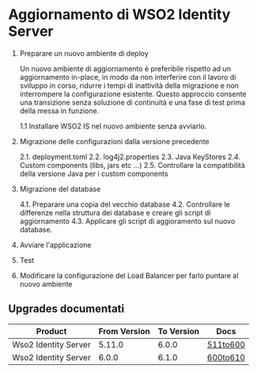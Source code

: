 # Aggiornamento di WSO2 Identity Server

1. Preparare un nuovo ambiente di deploy

    Un nuovo ambiente di aggiornamento è preferibile rispetto ad un aggiornamento in-place, in modo da non interferire con il lavoro di sviluppo in corso, ridurre i tempi di inattività della migrazione e non interrompere la configurazione esistente. Questo approccio consente una transizione senza soluzione di continuità e una fase di test prima della messa in funzione. 
    
    1.1 Installare WSO2 IS nel nuovo ambiente senza avviarlo.

2. Migrazione delle configurazioni dalla versione precedente

    2.1. deployment.toml
    2.2. log4j2.properties
    2.3. Java KeyStores
    2.4. Custom components (libs, jars etc ...)
    2.5. Controllare la compatibilità della versione Java per i custom components

4. Migrazione del database

    4.1. Preparare una copia del vecchio database
    4.2. Controllare le differenze nella struttura dei database e creare gli script di aggiornamento
    4.3. Applicare gli script di aggioramento sul nuovo database.

5. Avviare l'applicazione

6. Test

7. Modificare la configurazione del Load Balancer per farlo puntare al nuovo ambiente

## Upgrades documentati

|Product                |From Version   |To Version |Docs                      |
|-----------------------|---------------|-----------|--------------------------|
|Wso2 Identity Server   |5.11.0         |6.0.0      |[511to600](/is/511to600/) |
|Wso2 Identity Server   |6.0.0          |6.1.0      |[600to610](/is/600to610/) |
